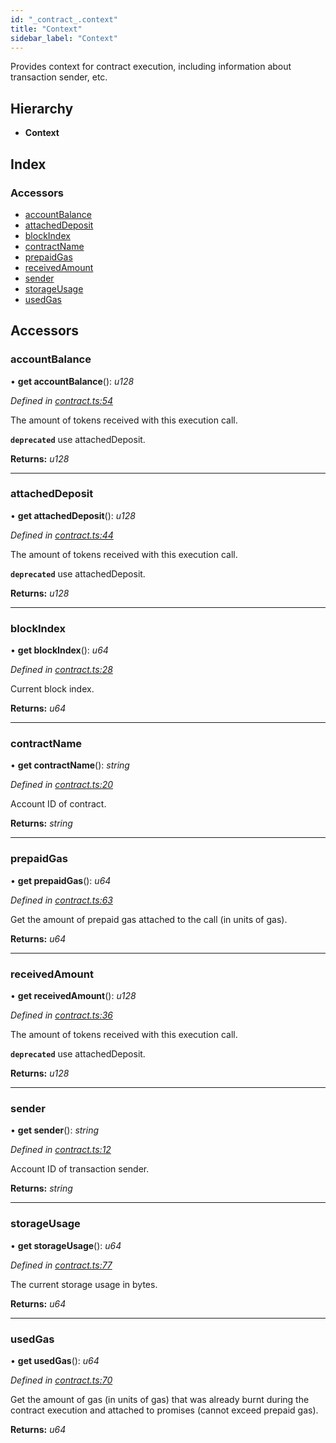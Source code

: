 ```yaml
---
id: "_contract_.context"
title: "Context"
sidebar_label: "Context"
---
```


Provides context for contract execution, including information about transaction sender, etc.

## Hierarchy

* **Context**

## Index

### Accessors

* [accountBalance](_contract_.context.md#accountbalance)
* [attachedDeposit](_contract_.context.md#attacheddeposit)
* [blockIndex](_contract_.context.md#blockindex)
* [contractName](_contract_.context.md#contractname)
* [prepaidGas](_contract_.context.md#prepaidgas)
* [receivedAmount](_contract_.context.md#receivedamount)
* [sender](_contract_.context.md#sender)
* [storageUsage](_contract_.context.md#storageusage)
* [usedGas](_contract_.context.md#usedgas)

## Accessors

###  accountBalance

• **get accountBalance**(): *u128*

*Defined in [contract.ts:54](https://github.com/nearprotocol/near-runtime-ts/blob/2617e93/assembly/contract.ts#L54)*

The amount of tokens received with this execution call.

**`deprecated`** use attachedDeposit.

**Returns:** *u128*

___

###  attachedDeposit

• **get attachedDeposit**(): *u128*

*Defined in [contract.ts:44](https://github.com/nearprotocol/near-runtime-ts/blob/2617e93/assembly/contract.ts#L44)*

The amount of tokens received with this execution call.

**`deprecated`** use attachedDeposit.

**Returns:** *u128*

___

###  blockIndex

• **get blockIndex**(): *u64*

*Defined in [contract.ts:28](https://github.com/nearprotocol/near-runtime-ts/blob/2617e93/assembly/contract.ts#L28)*

Current block index.

**Returns:** *u64*

___

###  contractName

• **get contractName**(): *string*

*Defined in [contract.ts:20](https://github.com/nearprotocol/near-runtime-ts/blob/2617e93/assembly/contract.ts#L20)*

Account ID of contract.

**Returns:** *string*

___

###  prepaidGas

• **get prepaidGas**(): *u64*

*Defined in [contract.ts:63](https://github.com/nearprotocol/near-runtime-ts/blob/2617e93/assembly/contract.ts#L63)*

Get the amount of prepaid gas attached to the call (in units of gas).

**Returns:** *u64*

___

###  receivedAmount

• **get receivedAmount**(): *u128*

*Defined in [contract.ts:36](https://github.com/nearprotocol/near-runtime-ts/blob/2617e93/assembly/contract.ts#L36)*

The amount of tokens received with this execution call.

**`deprecated`** use attachedDeposit.

**Returns:** *u128*

___

###  sender

• **get sender**(): *string*

*Defined in [contract.ts:12](https://github.com/nearprotocol/near-runtime-ts/blob/2617e93/assembly/contract.ts#L12)*

Account ID of transaction sender.

**Returns:** *string*

___

###  storageUsage

• **get storageUsage**(): *u64*

*Defined in [contract.ts:77](https://github.com/nearprotocol/near-runtime-ts/blob/2617e93/assembly/contract.ts#L77)*

The current storage usage in bytes.

**Returns:** *u64*

___

###  usedGas

• **get usedGas**(): *u64*

*Defined in [contract.ts:70](https://github.com/nearprotocol/near-runtime-ts/blob/2617e93/assembly/contract.ts#L70)*

Get the amount of gas (in units of gas) that was already burnt during the contract execution and attached to promises (cannot exceed prepaid gas).

**Returns:** *u64*

